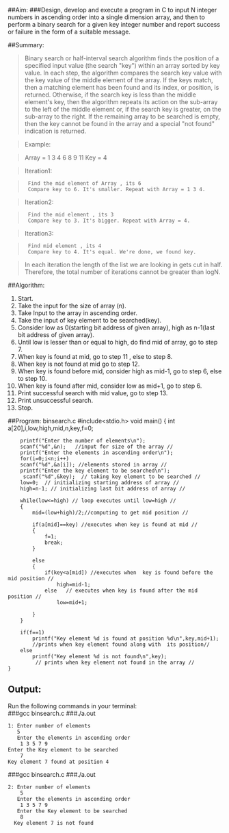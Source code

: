 ##Aim:
###Design, develop and execute a program in C to input N integer numbers in ascending order into a single dimension array, and then to perform a binary search for a given key integer number and report success or failure in the form of a suitable message.

##Summary:
>Binary search or half-interval search algorithm finds the position of a specified input value (the search "key") within an array sorted by key value. In each step, the algorithm compares the search key value with the key value of the middle element of the array. If the keys match, then a matching element has been found and its index, or position, is returned. Otherwise, if the search key is less than the middle element's key, then the algorithm repeats its action on the sub-array to the left of the middle element or, if the search key is greater, on the sub-array to the right. If the remaining array to be searched is empty, then the key cannot be found in the array and a special "not found" indication is returned.


>	Example: 

>	Array = 1 3 4 6 8 9 11 
>	Key = 4 	

>	Iteration1: 

>	   Find the mid element of Array , its 6 
>	   Compare key to 6. It's smaller. Repeat with Array = 1 3 4.
 
>	Iteration2: 

>	   Find the mid element , its 3 
>	   Compare key to 3. It's bigger. Repeat with Array = 4.
 
>	Iteration3: 

>	   Find mid element , its 4 
>	   Compare key to 4. It's equal. We're done, we found key. 

>	In each iteration  the length of the list we are
>	looking in gets cut in half. Therefore, the total 
>	number of iterations cannot be greater than logN.

##Algorithm:
1. Start.
2. Take the input for the size of array (n).
3. Take Input to the array in ascending order.
4. Take the input of key element to be searched(key).
5. Consider low as 0(starting bit address of given array), 
	high as n-1(last bit address of given array).
6. Until low is lesser than or equal to high, do find mid of 			array, go to step 7.
7. When key is found at mid, go to step 11 , else to step 8.
8. When key is not found at mid go to step 12. 
9. When key is found before mid, consider high as mid-1, go to 			step 6, else to step 10.
10. When key is found after mid, consider low as mid+1, go to step 6.
11. Print successful search with mid value, go to step 13.
12. Print unsuccessful search.
13. Stop.

##Program: binsearch.c
	#include<stdio.h>
	void main()
	{
		int a[20],i,low,high,mid,n,key,f=0;
	
		printf("Enter the number of elements\n");
		scanf("%d",&n);   //input for size of the array // 
		printf("Enter the elements in ascending order\n");
		for(i=0;i<n;i++)
		scanf("%d",&a[i]); //elements stored in array //
		printf("Enter the key element to be searched\n");
		 scanf("%d",&key);  // taking key element to be searched //
		low=0;  // initializing starting address of array //
		high=n-1; // initializing last bit address of array //
	
		while(low<=high) // loop executes until low=high //
		{
			mid=(low+high)/2;//computing to get mid	position //
		
			if(a[mid]==key) //executes when key is found at mid //
			{		
				f=1;
				break;
			}		

			else   
			{
				if(key<a[mid]) //executes when	key is found before the mid position //
					high=mid-1;
				else   // executes when key is found after the mid position //
					low=mid+1;

			}
		}

		if(f==1)
  			printf("Key element %d is found at position %d\n",key,mid+1);      
			//prints when key element found along with	its position//
		else
			printf("Key element %d is not found\n",key);
    		 // prints when key element not found in the array //
	}	

## Output:
Run the following commands in your terminal:<br>
###gcc binsearch.c
###./a.out

	1: Enter number of elements
   	   5
	   Enter the elements in ascending order
    	1 3 5 7 9
   	Enter the Key element to be searched
    	7
  	Key element 7 found at position 4



###gcc binsearch.c
###./a.out

	2: Enter number of elements
	    5
	   Enter the elements in ascending order
	    1 3 5 7 9
	   Enter the Key element to be searched
	    8
	  Key element 7 is not found 


